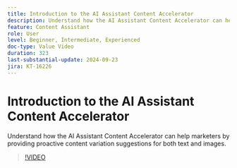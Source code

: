 ```yaml
---
title: Introduction to the AI Assistant Content Accelerator
description: Understand how the AI Assistant Content Accelerator can help marketers by providing proactive content variation suggestions for both text and images.
feature: Content Assistant
role: User
level: Beginner, Intermediate, Experienced
doc-type: Value Video
duration: 323
last-substantial-update: 2024-09-23
jira: KT-16226
---
```


# Introduction to the AI Assistant Content Accelerator

Understand how the AI Assistant Content Accelerator can help marketers by providing proactive content variation suggestions for both text and images.

>[!VIDEO](https://video.tv.adobe.com/v/3434635/?learn=on)
